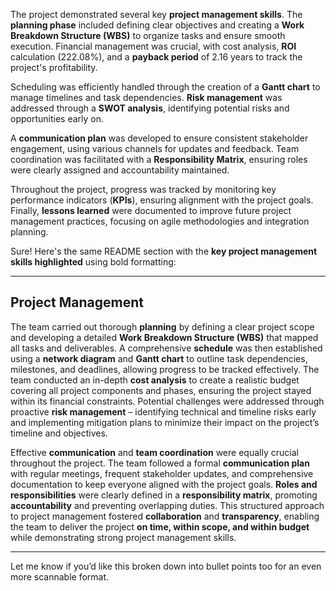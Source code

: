 The project demonstrated several key **project management skills**. The **planning phase** included defining clear objectives and creating a **Work Breakdown Structure (WBS)** to organize tasks and ensure smooth execution. Financial management was crucial, with cost analysis, **ROI** calculation (222.08%), and a **payback period** of 2.16 years to track the project's profitability. 

Scheduling was efficiently handled through the creation of a **Gantt chart** to manage timelines and task dependencies. **Risk management** was addressed through a **SWOT analysis**, identifying potential risks and opportunities early on. 

A **communication plan** was developed to ensure consistent stakeholder engagement, using various channels for updates and feedback. Team coordination was facilitated with a **Responsibility Matrix**, ensuring roles were clearly assigned and accountability maintained. 

Throughout the project, progress was tracked by monitoring key performance indicators (**KPIs**), ensuring alignment with the project goals. Finally, **lessons learned** were documented to improve future project management practices, focusing on agile methodologies and integration planning.

Sure! Here's the same README section with the **key project management skills highlighted** using bold formatting:

---

## Project Management

The team carried out thorough **planning** by defining a clear project scope and developing a detailed **Work Breakdown Structure (WBS)** that mapped all tasks and deliverables. A comprehensive **schedule** was then established using a **network diagram** and **Gantt chart** to outline task dependencies, milestones, and deadlines, allowing progress to be tracked effectively. The team conducted an in-depth **cost analysis** to create a realistic budget covering all project components and phases, ensuring the project stayed within its financial constraints. Potential challenges were addressed through proactive **risk management** – identifying technical and timeline risks early and implementing mitigation plans to minimize their impact on the project’s timeline and objectives.

Effective **communication** and **team coordination** were equally crucial throughout the project. The team followed a formal **communication plan** with regular meetings, frequent stakeholder updates, and comprehensive documentation to keep everyone aligned with the project goals. **Roles and responsibilities** were clearly defined in a **responsibility matrix**, promoting **accountability** and preventing overlapping duties. This structured approach to project management fostered **collaboration** and **transparency**, enabling the team to deliver the project **on time, within scope, and within budget** while demonstrating strong project management skills.

---

Let me know if you’d like this broken down into bullet points too for an even more scannable format.
